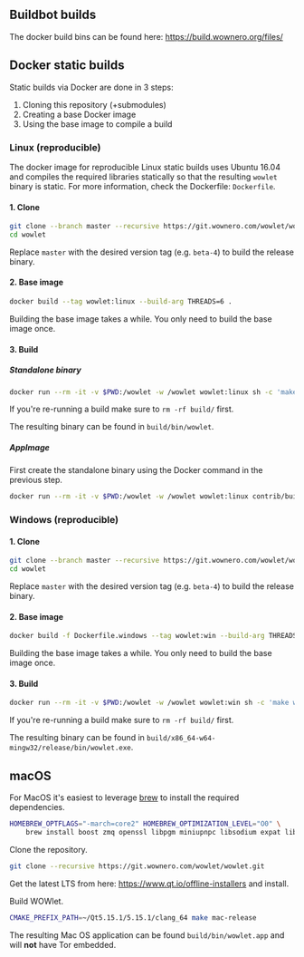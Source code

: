 ## Buildbot builds

The docker build bins can be found here: https://build.wownero.org/files/

## Docker static builds

Static builds via Docker are done in 3 steps:

1. Cloning this repository (+submodules)
2. Creating a base Docker image
3. Using the base image to compile a build

### Linux (reproducible)

The docker image for reproducible Linux static builds uses Ubuntu 16.04 and compiles the required libraries statically 
so that the resulting `wowlet` binary is static. For more information, check the Dockerfile: `Dockerfile`.

#### 1. Clone

```bash
git clone --branch master --recursive https://git.wownero.com/wowlet/wowlet.git
cd wowlet
```

Replace `master` with the desired version tag (e.g. `beta-4`) to build the release binary.

#### 2. Base image

```bash
docker build --tag wowlet:linux --build-arg THREADS=6 .
```

Building the base image takes a while. You only need to build the base image once.

#### 3. Build

##### Standalone binary

```bash
docker run --rm -it -v $PWD:/wowlet -w /wowlet wowlet:linux sh -c 'make release-static -j6'
```

If you're re-running a build make sure to `rm -rf build/` first.

The resulting binary can be found in `build/bin/wowlet`.

##### AppImage

First create the standalone binary using the Docker command in the previous step.

```bash
docker run --rm -it -v $PWD:/wowlet -w /wowlet wowlet:linux contrib/build-appimage.sh
```

### Windows (reproducible)

#### 1. Clone

```bash
git clone --branch master --recursive https://git.wownero.com/wowlet/wowlet.git
cd wowlet
```

Replace `master` with the desired version tag (e.g. `beta-4`) to build the release binary.

#### 2. Base image


```bash
docker build -f Dockerfile.windows --tag wowlet:win --build-arg THREADS=6 .
```

Building the base image takes a while. You only need to build the base image once.

#### 3. Build

```bash
docker run --rm -it -v $PWD:/wowlet -w /wowlet wowlet:win sh -c 'make windows root=/depends target=x86_64-w64-mingw32 tag=win-x64 -j6'
```

If you're re-running a build make sure to `rm -rf build/` first.

The resulting binary can be found in `build/x86_64-w64-mingw32/release/bin/wowlet.exe`.

## macOS

For MacOS it's easiest to leverage [brew](https://brew.sh) to install the required dependencies. 

```bash
HOMEBREW_OPTFLAGS="-march=core2" HOMEBREW_OPTIMIZATION_LEVEL="O0" \
    brew install boost zmq openssl libpgm miniupnpc libsodium expat libunwind-headers protobuf libgcrypt qrencode ccache cmake pkgconfig git
```

Clone the repository.

```bash
git clone --recursive https://git.wownero.com/wowlet/wowlet.git
``` 

Get the latest LTS from here: https://www.qt.io/offline-installers and install.

Build WOWlet.

```bash
CMAKE_PREFIX_PATH=~/Qt5.15.1/5.15.1/clang_64 make mac-release
```

The resulting Mac OS application can be found `build/bin/wowlet.app` and will **not** have Tor embedded.

